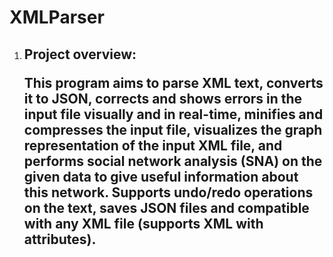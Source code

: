 <h1>XMLParser</h1>
<ol>
    <li>
        <h2>Project overview:</he>
            <p>
    This program aims to parse XML text, converts it to JSON, corrects and shows errors in the input file visually and in real-time, minifies and compresses the input file,
    visualizes the graph representation of the input XML file, and performs social network analysis (SNA) on the given data to give useful information about this network. Supports
    undo/redo operations on the text, saves JSON files and compatible with any XML file (supports XML with attributes).</p>
    </li>
 
</ul>
